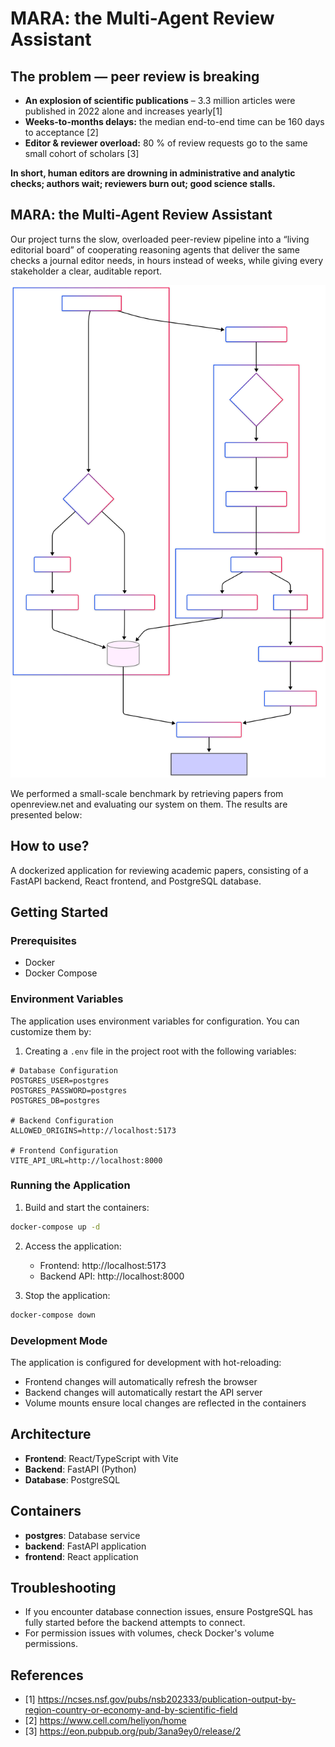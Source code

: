 # MARA: the Multi-Agent Review Assistant

## The problem — peer review is breaking

- **An explosion of scientific publications** – 3.3 million articles were published in 2022 alone and increases yearly​ [1]
- **Weeks-to-months delays:** the median end-to-end time can be 160 days to acceptance [2]
- **Editor & reviewer overload:** 80 % of review requests go to the same small cohort of scholars [3]

**In short, human editors are drowning in administrative and analytic checks; authors wait; reviewers burn out; good science stalls.**

## MARA: the Multi-Agent Review Assistant

Our project turns the slow, overloaded peer-review pipeline into a “living editorial board” of cooperating reasoning agents that deliver the same checks a journal editor needs, in hours instead of weeks, while giving every stakeholder a clear, auditable report.

![Alt text](e611a03c-ef70-4c6c-a322-cbdca126cf17.svg)

We performed a small-scale benchmark by retrieving papers from openreview.net and evaluating our system on them. The results are presented below:


## How to use?

A dockerized application for reviewing academic papers, consisting of a FastAPI backend, React frontend, and PostgreSQL database.

## Getting Started

### Prerequisites

- Docker
- Docker Compose

### Environment Variables

The application uses environment variables for configuration. You can customize them by:

1. Creating a `.env` file in the project root with the following variables:

```
# Database Configuration
POSTGRES_USER=postgres
POSTGRES_PASSWORD=postgres
POSTGRES_DB=postgres

# Backend Configuration
ALLOWED_ORIGINS=http://localhost:5173

# Frontend Configuration
VITE_API_URL=http://localhost:8000
```

### Running the Application

1. Build and start the containers:

```bash
docker-compose up -d
```

2. Access the application:
   - Frontend: http://localhost:5173
   - Backend API: http://localhost:8000

3. Stop the application:

```bash
docker-compose down
```

### Development Mode

The application is configured for development with hot-reloading:

- Frontend changes will automatically refresh the browser
- Backend changes will automatically restart the API server
- Volume mounts ensure local changes are reflected in the containers

## Architecture

- **Frontend**: React/TypeScript with Vite
- **Backend**: FastAPI (Python)
- **Database**: PostgreSQL

## Containers

- **postgres**: Database service
- **backend**: FastAPI application
- **frontend**: React application

## Troubleshooting

- If you encounter database connection issues, ensure PostgreSQL has fully started before the backend attempts to connect.
- For permission issues with volumes, check Docker's volume permissions.


## References

- [1] https://ncses.nsf.gov/pubs/nsb202333/publication-output-by-region-country-or-economy-and-by-scientific-field
- [2] https://www.cell.com/heliyon/home
- [3] https://eon.pubpub.org/pub/3ana9ey0/release/2